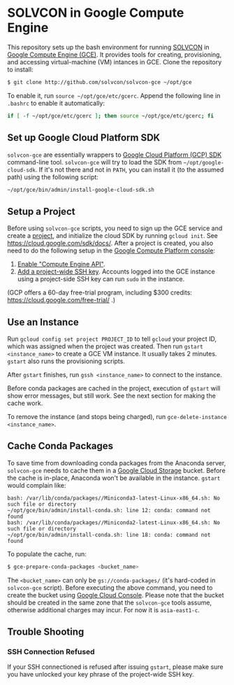 # SOLVCON in Google Compute Engine

This repository sets up the bash environment for running [SOLVCON](http://solvcon.net/) in [Google Compute Engine (GCE)](https://cloud.google.com/compute/).  It provides tools for creating, provisioning, and accessing virtual-machine (VM) intances in GCE.  Clone the repository to install:

```bash
$ git clone http://github.com/solvcon/solvcon-gce ~/opt/gce
```

To enable it, run `source ~/opt/gce/etc/gcerc`.  Append the following line in ``.bashrc`` to enable it automatically:

```bash
if [ -f ~/opt/gce/etc/gcerc ]; then source ~/opt/gce/etc/gcerc; fi
```

## Set up Google Cloud Platform SDK

`solvcon-gce` are essentially wrappers to [Google Cloud Platform (GCP) SDK](https://cloud.google.com/sdk/) command-line tool.  `solvcon-gce` will try to load the SDK from `~/opt/google-cloud-sdk`.  If it's not there and not in `PATH`, you can install it (to the assumed path) using the following script:

```bash
~/opt/gce/bin/admin/install-google-cloud-sdk.sh
```

## Setup a Project

Before using `solvcon-gce` scripts, you need to sign up the GCE service and create a [project](https://cloud.google.com/compute/docs/projects), and initialize the cloud SDK by running `gcloud init`.  See https://cloud.google.com/sdk/docs/.  After a project is created, you also need to do the following setup in the [Google Compute Platform console](https://console.cloud.google.com):

1. [Enable "Compute Engine API"](https://console.cloud.google.com/apis/).
2. [Add a project-wide SSH key](https://console.cloud.google.com/compute/metadata/sshKeys).  Accounts logged into the GCE instance using a project-side SSH key can run `sudo` in the instance.

(GCP offers a 60-day free-trial program, including $300 credits: https://cloud.google.com/free-trial/ .)

## Use an Instance

Run `gcloud config set project PROJECT_ID` to tell `gcloud` your project ID, which was assigned when the project was created.  Then run `gstart <instance_name>` to create a GCE VM instance.  It usually takes 2 minutes.  `gstart` also runs the provisioning scripts.

After `gstart` finishes, run `gssh <instance_name>` to connect to the instance.

Before conda packages are cached in the project, execution of `gstart` will show error messages, but still work.  See the next section for making the cache work.

To remove the instance (and stops being charged), run `gce-delete-instance <instance_name>`.

## Cache Conda Packages

To save time from downloading conda packages from the Anaconda server, `solvcon-gce` needs to cache them in a [Google Cloud Storage](https://cloud.google.com/storage) bucket.  Before the cache is in-place, Anaconda won't be available in the instance.  `gstart` would complain like:

```
bash: /var/lib/conda/packages//Miniconda3-latest-Linux-x86_64.sh: No such file or directory
~/opt/gce/bin/admin/install-conda.sh: line 12: conda: command not found
bash: /var/lib/conda/packages//Miniconda2-latest-Linux-x86_64.sh: No such file or directory
~/opt/gce/bin/admin/install-conda.sh: line 18: conda: command not found
```

To populate the cache, run:

```bash
$ gce-prepare-conda-packages <bucket_name>
```

The `<bucket_name>` can only be `gs://conda-packages/` (it's hard-coded in `solvcon-gce` script).  Before executing the above command, you need to create the bucket using [Google Cloud Console](https://console.cloud.google.com).  Please note that the bucket should be created in the same zone that the `solvcon-gce` tools assume, otherwise additional charges may incur.  For now it is `asia-east1-c`.

## Trouble Shooting

### SSH Connection Refused

If your SSH connectioned is refused after issuing `gstart`, please make sure you have unlocked your key phrase of the project-wide SSH key.

